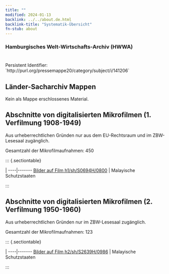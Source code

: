 ```yaml
---
title: ""
modified: 2024-01-13
backlink: ../../about.de.html
backlink-title: "Systematik-Übersicht"
fn-stub: about
---
```


### Hamburgisches Welt-Wirtschafts-Archiv (HWWA)

# 

<div class="hint">Persistent Identifier: `http://purl.org/pressemappe20/category/subject/i/141206`</div>







## Länder-Sacharchiv Mappen





Kein als Mappe erschlossenes Material.



<a id="filmsections" />

## Abschnitte von digitalisierten Mikrofilmen (1. Verfilmung 1908-1949)

<p>Aus urheberrechtlichen Gründen nur aus dem EU-Rechtsraum und im ZBW-Lesesaal zugänglich.</p>


<p>Gesamtzahl der Mikrofilmaufnahmen: 450</p>





::: {.sectiontable}

 | 
----|-------
<a class="btn" href="https://pm20.zbw.eu/film/h1/sh/S0694H/0800" rel="nofollow">Bilder auf Film h1/sh/S0694H/0800</a> | Malayische Schutzstaaten


:::




## Abschnitte von digitalisierten Mikrofilmen (2. Verfilmung 1950-1960)

<p>Aus urheberrechtlichen Gründen nur im ZBW-Lesesaal zugänglich.</p>


<p>Gesamtzahl der Mikrofilmaufnahmen: 123</p>





::: {.sectiontable}

 | 
----|-------
<a class="btn" href="https://pm20.zbw.eu/film/h2/sh/S2639H/0986" rel="nofollow">Bilder auf Film h2/sh/S2639H/0986</a> | Malayische Schutzstaaten


:::
















